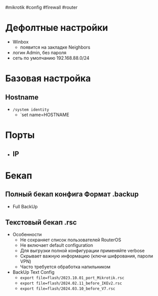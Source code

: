 #mikrotik #config #firewall #router 

# Дефолтные настройки
- Winbox
	- появится на закладке Neighbors
- логин Admin, без пароля
- сеть по умолчанию 192.168.88.0/24


# Базовая настройка
## Hostname
- `/system identity`
	- `set name=HOSTNAME
# Порты
- IP
	- 

# Бекап
## Полный бекап конфига Формат .backup
- Full BackUp

## Текстовый бекап .rsc
- Особенности
	- Не сохраняет список пользователей RouterOS
	- Не включает default configuration
	- Для выгрузки полной конфигурации применяйте verbose
	- Скрывает важную информацию (ключи шифрования, пароли VPN)
	- Часто требуется обработка напильником
- BackUp Text Config
	- `export file=flash/2023.10.01_port_Mikrotik.rsc`
	- `export file=flash/2024.02.11_before_IKEv2.rsc`
	- `export file=flash/2024.03.10_before_V7.rsc`